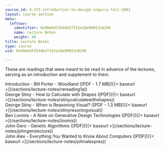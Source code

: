 ```yaml
---
course_id: 4-273-introduction-to-design-inquiry-fall-2001
layout: course_section
menu:
  leftnav:
    identifier: 9e99e6dfd344b2f332e18e99013c0298
    name: Lecture Notes
    weight: 40
title: Lecture Notes
type: course
uid: 9e99e6dfd344b2f332e18e99013c0298

---
```


These are readings that were meant to be read in advance of the lectures, serving as an introduction and supplement to them.

Introduction - Bill Porter - Woodland ([PDF - 1.7 MB]({{< baseurl >}}/sections/lecture-notes/rereading1a))  
George Stiny - How to Calculate with Shapes ([PDF]({{< baseurl >}}/sections/lecture-notes/stinycalculatewithshapes))  
George Stiny - When is Reasoning Visual? ([PDF - 1.3 MB]({{< baseurl >}}/sections/lecture-notes/stinyresoningvisual))  
Ben Loomis - A Note on Generative Design Technologies ([PDF]({{< baseurl >}}/sections/lecture-notes/loomis))  
John Gero - Genetic Algorithms ([PDF]({{< baseurl >}}/sections/lecture-notes/johngerolecture))  
John Alex - Everything You Wanted to Know About Computers ([PDF]({{< baseurl >}}/sections/lecture-notes/johnalexpres))